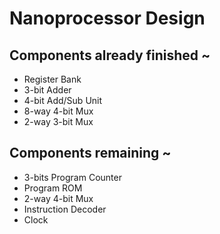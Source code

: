 # Nanoprocessor Design

<h2>Components already finished ~</h2>
<ul>
<li>Register Bank</li>
<li>3-bit Adder</li>
<li>4-bit Add/Sub Unit</li>
<li>8-way 4-bit Mux</li>
<li>2-way 3-bit Mux</li>
</ul>

<h2>Components remaining ~</h2> 
<ul>
  <li>3-bits Program Counter<br></li>
  <li>Program ROM</li>
  <li>2-way 4-bit Mux</li>
  <li>Instruction Decoder</li>
  <li>Clock</li>
</ul>



